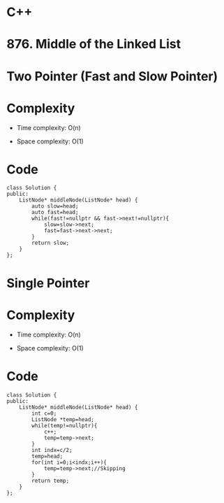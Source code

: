 # C++
<!-- Describe your first thoughts on how to solve this problem. -->
# 876. Middle of the Linked List
# Two Pointer (Fast and Slow Pointer)
<!-- Describe your approach to solving the problem. -->

# Complexity
- Time complexity: O(n)
<!-- Add your time complexity here, e.g. $$O(n)$$ -->

- Space complexity: O(1)
<!-- Add your space complexity here, e.g. $$O(n)$$ -->

# Code
```
class Solution {
public:
    ListNode* middleNode(ListNode* head) {
        auto slow=head;
        auto fast=head;
        while(fast!=nullptr && fast->next!=nullptr){
            slow=slow->next;
            fast=fast->next->next;
        }
        return slow;
    }
};
```
# Single Pointer
<!-- Describe your approach to solving the problem. -->

# Complexity
- Time complexity: O(n)
<!-- Add your time complexity here, e.g. $$O(n)$$ -->

- Space complexity: O(1)
<!-- Add your space complexity here, e.g. $$O(n)$$ -->

# Code
```
class Solution {
public:
    ListNode* middleNode(ListNode* head) {
        int c=0;
        ListNode *temp=head;
        while(temp!=nullptr){
            c++;
            temp=temp->next;
        }
        int indx=c/2;
        temp=head;
        for(int i=0;i<indx;i++){
            temp=temp->next;//Skipping
        }
        return temp;
    }
};
```
